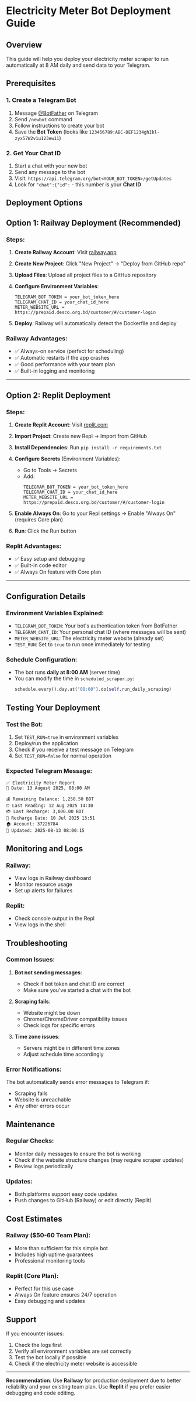# Electricity Meter Bot Deployment Guide

## Overview
This guide will help you deploy your electricity meter scraper to run automatically at 8 AM daily and send data to your Telegram.

## Prerequisites

### 1. Create a Telegram Bot
1. Message [@BotFather](https://t.me/BotFather) on Telegram
2. Send `/newbot` command
3. Follow instructions to create your bot
4. Save the **Bot Token** (looks like `123456789:ABC-DEF1234ghIkl-zyx57W2v1u123ew11`)

### 2. Get Your Chat ID
1. Start a chat with your new bot
2. Send any message to the bot
3. Visit: `https://api.telegram.org/bot<YOUR_BOT_TOKEN>/getUpdates`
4. Look for `"chat":{"id":` - this number is your **Chat ID**

## Deployment Options

## Option 1: Railway Deployment (Recommended)

### Steps:
1. **Create Railway Account**: Visit [railway.app](https://railway.app)
2. **Create New Project**: Click "New Project" → "Deploy from GitHub repo"
3. **Upload Files**: Upload all project files to a GitHub repository
4. **Configure Environment Variables**:
   ```
   TELEGRAM_BOT_TOKEN = your_bot_token_here
   TELEGRAM_CHAT_ID = your_chat_id_here
   METER_WEBSITE_URL = https://prepaid.desco.org.bd/customer/#/customer-login
   ```

5. **Deploy**: Railway will automatically detect the Dockerfile and deploy

### Railway Advantages:
- ✅ Always-on service (perfect for scheduling)
- ✅ Automatic restarts if the app crashes
- ✅ Good performance with your team plan
- ✅ Built-in logging and monitoring

---

## Option 2: Replit Deployment

### Steps:
1. **Create Replit Account**: Visit [replit.com](https://replit.com)
2. **Import Project**: Create new Repl → Import from GitHub
3. **Install Dependencies**: Run `pip install -r requirements.txt`
4. **Configure Secrets** (Environment Variables):
   - Go to Tools → Secrets
   - Add:
     ```
     TELEGRAM_BOT_TOKEN = your_bot_token_here
     TELEGRAM_CHAT_ID = your_chat_id_here
     METER_WEBSITE_URL = https://prepaid.desco.org.bd/customer/#/customer-login
     ```

5. **Enable Always On**: Go to your Repl settings → Enable "Always On" (requires Core plan)
6. **Run**: Click the Run button

### Replit Advantages:
- ✅ Easy setup and debugging
- ✅ Built-in code editor
- ✅ Always On feature with Core plan

---

## Configuration Details

### Environment Variables Explained:
- `TELEGRAM_BOT_TOKEN`: Your bot's authentication token from BotFather
- `TELEGRAM_CHAT_ID`: Your personal chat ID (where messages will be sent)
- `METER_WEBSITE_URL`: The electricity meter website (already set)
- `TEST_RUN`: Set to `true` to run once immediately for testing

### Schedule Configuration:
- The bot runs **daily at 8:00 AM** (server time)
- You can modify the time in `scheduled_scraper.py`:
  ```python
  schedule.every().day.at("08:00").do(self.run_daily_scraping)
  ```

## Testing Your Deployment

### Test the Bot:
1. Set `TEST_RUN=true` in environment variables
2. Deploy/run the application
3. Check if you receive a test message on Telegram
4. Set `TEST_RUN=false` for normal operation

### Expected Telegram Message:
```
✅ Electricity Meter Report
📅 Date: 13 August 2025, 08:00 AM

💰 Remaining Balance: 1,250.50 BDT
⏰ Last Reading: 12 Aug 2025 14:30
💳 Last Recharge: 3,000.00 BDT
📆 Recharge Date: 10 Jul 2025 13:51
🏠 Account: 37226784
🔄 Updated: 2025-08-13 08:00:15
```

## Monitoring and Logs

### Railway:
- View logs in Railway dashboard
- Monitor resource usage
- Set up alerts for failures

### Replit:
- Check console output in the Repl
- View logs in the shell

## Troubleshooting

### Common Issues:

1. **Bot not sending messages**:
   - Check if bot token and chat ID are correct
   - Make sure you've started a chat with the bot

2. **Scraping fails**:
   - Website might be down
   - Chrome/ChromeDriver compatibility issues
   - Check logs for specific errors

3. **Time zone issues**:
   - Servers might be in different time zones
   - Adjust schedule time accordingly

### Error Notifications:
The bot automatically sends error messages to Telegram if:
- Scraping fails
- Website is unreachable
- Any other errors occur

## Maintenance

### Regular Checks:
- Monitor daily messages to ensure the bot is working
- Check if the website structure changes (may require scraper updates)
- Review logs periodically

### Updates:
- Both platforms support easy code updates
- Push changes to GitHub (Railway) or edit directly (Replit)

## Cost Estimates

### Railway ($50-60 Team Plan):
- More than sufficient for this simple bot
- Includes high uptime guarantees
- Professional monitoring tools

### Replit (Core Plan):
- Perfect for this use case
- Always On feature ensures 24/7 operation
- Easy debugging and updates

## Support

If you encounter issues:
1. Check the logs first
2. Verify all environment variables are set correctly
3. Test the bot locally if possible
4. Check if the electricity meter website is accessible

---

**Recommendation**: Use **Railway** for production deployment due to better reliability and your existing team plan. Use **Replit** if you prefer easier debugging and code editing.